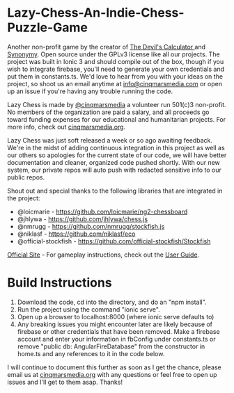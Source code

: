 # Lazy-Chess-An-Indie-Chess-Puzzle-Game

Another non-profit game by the creator of <a href="https://www.cinqmarsmedia.com/devilscalculator/">The Devil's Calculator </a> and <a href="https://www.cinqmarsmedia.com/synonymy/">Synonymy</a>. Open source under the GPLv3 license like all our projects. The project was built in Ionic 3 and should compile out of the box, though if you wish to integrate firebase, you'll need to generate your own credentials and put them in constants.ts. We'd love to hear from you with your ideas on the project, so shoot us an email anytime at <a HREF="mailto:info@cinqmarsmedia.com">info@cinqmarsmedia.com</a> or open up an issue if you're having any trouble running the code.<br>

Lazy Chess is made by <a href="https://github.com/cinqmarsmedia">@cinqmarsmedia</a> a volunteer run 501(c)3 non-profit. No members of the organization are paid a salary, and all proceeds go toward funding expenses for our educational and humanitarian projects. For more info, check out <a href="https://cinqmarsmedia.com">cinqmarsmedia.org</a>.

Lazy Chess was just soft released a week or so ago awaiting feedback. We're in the midst of adding continuous integration in this project as well as our others so apologies for the current state of our code, we will have better documentation and cleaner, organized code pushed shortly. With our new system, our private repos will auto push with redacted sensitive info to our public repos. 

Shout out and special thanks to the following libraries that are integrated in the project: 

- @loicmarie - https://github.com/loicmarie/ng2-chessboard
- @jhlywa - https://github.com/jhlywa/chess.js
- @nmrugg - https://github.com/nmrugg/stockfish.js
- @niklasf - https://github.com/niklasf/eco
- @official-stockfish - https://github.com/official-stockfish/Stockfish

<a href="https://www.cinqmarsmedia.com/lazychess/">Official Site</a> - For gameplay instructions, check out the <a href="https://www.cinqmarsmedia.com/lazychess/guide/">User Guide</a>.

# Build Instructions
1. Download the code, cd into the directory, and do an "npm install". 
2. Run the project using the command "ionic serve".
3. Open up a browser to localhost:8000 (where ionic serve defaults to)
4. Any breaking issues you might encounter later are likely because of firebase or other credentials that have been removed. Make a firebase account and enter your information in fbConfig under constants.ts or remove "public db: AngularFireDatabase" from the constructor in home.ts and any references to it in the code below. 


I will continue to document this further as soon as I get the chance, please email us at <a href="https://cinqmarsmedia.com">cinqmarsmedia.org</a> with any questions or feel free to open up issues and I'll get to them asap. Thanks!

